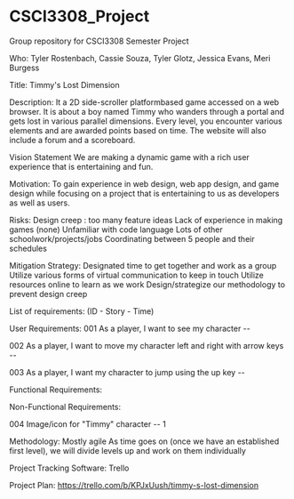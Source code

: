 # CSCI3308_Project
Group repository for CSCI3308 Semester Project

Who: Tyler Rostenbach, Cassie Souza, Tyler Glotz, Jessica Evans, Meri Burgess

Title: Timmy's Lost Dimension 

Description:
It a 2D side-scroller platformbased game accessed on a web browser. It is about a boy named Timmy who wanders through a portal and gets lost in various parallel dimensions.  Every level, you encounter various elements and are awarded points based on time.
The website will also include a forum and a scoreboard. 

Vision Statement 
We are making a dynamic game with a rich user experience that is entertaining and fun. 

Motivation:
To gain experience in web design, web app design, and game design while focusing on a project that is entertaining to us as developers as well as users. 

Risks:
Design creep : too many feature ideas
Lack of experience in making games (none)
Unfamiliar with code language 
Lots of other schoolwork/projects/jobs 
Coordinating between 5 people and their schedules

Mitigation Strategy:
Designated time to get together and work as a group
Utilize various forms of virtual communication to keep in touch
Utilize resources online to learn as we work
Design/strategize our methodology to prevent design creep 

List of requirements:
(ID - Story - Time)

User Requirements:
001 As a player, I want to see my character -- 

002 As a player, I want to move my character left and right with arrow keys -- 

003 As a player, I want my character to jump using the up key --

Functional Requirements:

Non-Functional Requirements:

004 Image/icon for "Timmy" character -- 1



Methodology:
Mostly agile 
As time goes on (once we have an established first level), we will divide levels up and work on them individually 


Project Tracking Software:
Trello


Project Plan:
https://trello.com/b/KPJxUush/timmy-s-lost-dimension
